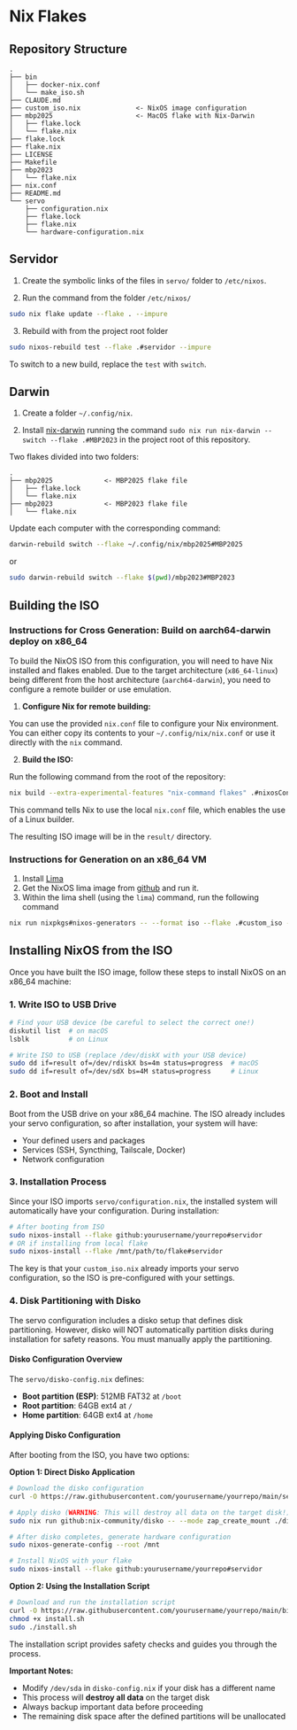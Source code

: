 # Nix Flakes

## Repository Structure

```
.
├── bin
│   ├── docker-nix.conf
│   └── make_iso.sh
├── CLAUDE.md
├── custom_iso.nix              <- NixOS image configuration
├── mbp2025                     <- MacOS flake with Nix-Darwin
│   ├── flake.lock
│   └── flake.nix
├── flake.lock
├── flake.nix
├── LICENSE
├── Makefile
├── mbp2023
│   └── flake.nix
├── nix.conf
├── README.md
└── servo
    ├── configuration.nix
    ├── flake.lock
    ├── flake.nix
    └── hardware-configuration.nix

```

## Servidor

1. Create the symbolic links of the files in `servo/` folder to `/etc/nixos`.

2. Run the command from the folder `/etc/nixos/`
```bash
sudo nix flake update --flake . --impure
```

3. Rebuild with from the project root folder
```bash
sudo nixos-rebuild test --flake .#servidor --impure
```

To switch to a new build, replace the `test` with `switch`.

## Darwin

1. Create a folder `~/.config/nix`.

1. Install [nix-darwin](https://github.com/nix-darwin/nix-darwin) running the command `sudo nix run nix-darwin -- switch --flake .#MBP2023` in the project root of this repository.

Two flakes divided into two folders:

```
.
├── mbp2025             <- MBP2025 flake file
│   ├── flake.lock
│   └── flake.nix
├── mbp2023             <- MBP2023 flake file
│   └── flake.nix
```

Update each computer with the corresponding command:

```bash
darwin-rebuild switch --flake ~/.config/nix/mbp2025#MBP2025
```
or
```bash
sudo darwin-rebuild switch --flake $(pwd)/mbp2023#MBP2023
```


## Building the ISO

### Instructions for Cross Generation: Build on aarch64-darwin deploy on x86_64

To build the NixOS ISO from this configuration, you will need to have Nix installed and flakes enabled. Due to the target architecture (`x86_64-linux`) being different from the host architecture (`aarch64-darwin`), you need to configure a remote builder or use emulation.

1. **Configure Nix for remote building:**

You can use the provided `nix.conf` file to configure your Nix environment. You can either copy its contents to your `~/.config/nix/nix.conf` or use it directly with the `nix` command.

2. **Build the ISO:**

Run the following command from the root of the repository:

```bash
nix build --extra-experimental-features "nix-command flakes" .#nixosConfigurations.custom-iso.config.system.build.isolmage
```

This command tells Nix to use the local `nix.conf` file, which enables the use of a Linux builder.

The resulting ISO image will be in the `result/` directory.

### Instructions for Generation on an x86_64 VM

1. Install [Lima](https://github.com/lima-vm/lima)
2. Get the NixOS lima image from [github](https://github.com/kasuboski/nixos-lima) and run it.
3. Within the lima shell (using the `lima`) command, run the following command

```bash
nix run nixpkgs#nixos-generators -- --format iso --flake .#custom_iso -o result

```

## Installing NixOS from the ISO

Once you have built the ISO image, follow these steps to install NixOS on an x86_64 machine:

### 1. Write ISO to USB Drive

```bash
# Find your USB device (be careful to select the correct one!)
diskutil list  # on macOS
lsblk          # on Linux

# Write ISO to USB (replace /dev/diskX with your USB device)
sudo dd if=result of=/dev/rdiskX bs=4m status=progress  # macOS
sudo dd if=result of=/dev/sdX bs=4M status=progress     # Linux
```

### 2. Boot and Install

Boot from the USB drive on your x86_64 machine. The ISO already includes your servo configuration, so after installation, your system will have:
- Your defined users and packages
- Services (SSH, Syncthing, Tailscale, Docker)
- Network configuration

### 3. Installation Process

Since your ISO imports `servo/configuration.nix`, the installed system will automatically have your configuration. During installation:

```bash
# After booting from ISO
sudo nixos-install --flake github:yourusername/yourrepo#servidor
# OR if installing from local flake
sudo nixos-install --flake /mnt/path/to/flake#servidor
```

The key is that your `custom_iso.nix` already imports your servo configuration, so the ISO is pre-configured with your settings.

### 4. Disk Partitioning with Disko

The servo configuration includes a disko setup that defines disk partitioning. However, disko will NOT automatically partition disks during installation for safety reasons. You must manually apply the partitioning.

#### Disko Configuration Overview

The `servo/disko-config.nix` defines:
- **Boot partition (ESP)**: 512MB FAT32 at `/boot`
- **Root partition**: 64GB ext4 at `/`
- **Home partition**: 64GB ext4 at `/home`

#### Applying Disko Configuration

After booting from the ISO, you have two options:

**Option 1: Direct Disko Application**
```bash
# Download the disko configuration
curl -O https://raw.githubusercontent.com/yourusername/yourrepo/main/servo/disko-config.nix

# Apply disko (WARNING: This will destroy all data on the target disk!)
sudo nix run github:nix-community/disko -- --mode zap_create_mount ./disko-config.nix

# After disko completes, generate hardware configuration
sudo nixos-generate-config --root /mnt

# Install NixOS with your flake
sudo nixos-install --flake github:yourusername/yourrepo#servidor
```

**Option 2: Using the Installation Script**
```bash
# Download and run the installation script
curl -O https://raw.githubusercontent.com/yourusername/yourrepo/main/bin/install.sh
chmod +x install.sh
sudo ./install.sh
```

The installation script provides safety checks and guides you through the process.

**Important Notes:**
- Modify `/dev/sda` in `disko-config.nix` if your disk has a different name
- This process will **destroy all data** on the target disk
- Always backup important data before proceeding
- The remaining disk space after the defined partitions will be unallocated
